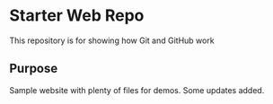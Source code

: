 # Starter Web Repo

This repository is for showing how Git and GitHub work

## Purpose

Sample website with plenty of files for demos.
Some updates added.